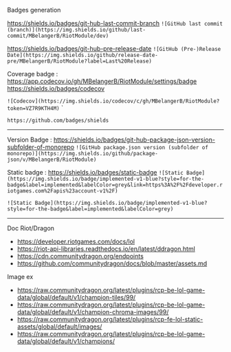 Badges generation

https://shields.io/badges/git-hub-last-commit-branch
`![GitHub last commit (branch)](https://img.shields.io/github/last-commit/MBelangerB/RiotModule/dev)`


https://shields.io/badges/git-hub-pre-release-date
`![GitHub (Pre-)Release Date](https://img.shields.io/github/release-date-pre/MBelangerB/RiotModule?label=Last%20Release)`

Coverage badge :
https://app.codecov.io/gh/MBelangerB/RiotModule/settings/badge
https://shields.io/badges/codecov

`![Codecov](https://img.shields.io/codecov/c/gh/MBelangerB/RiotModule?token=VZ7R9KTH4M)`
`

`https://github.com/badges/shields`


----------------------
Version Badge :
https://shields.io/badges/git-hub-package-json-version-subfolder-of-monorepo
`![GitHub package.json version (subfolder of monorepo)](https://img.shields.io/github/package-json/v/MBelangerB/RiotModule)`


Static badge : 
https://shields.io/badges/static-badge
`![Static Badge](https://img.shields.io/badge/implemented-v1-blue?style=for-the-badge&label=implemented&labelColor=grey&link=https%3A%2F%2Fdeveloper.riotgames.com%2Fapis%23account-v1%2F)`

`![Static Badge](https://img.shields.io/badge/implemented-v1-blue?style=for-the-badge&label=implemented&labelColor=grey)`


--------------------------


Doc Riot/Dragon
- https://developer.riotgames.com/docs/lol
- https://riot-api-libraries.readthedocs.io/en/latest/ddragon.html
- https://cdn.communitydragon.org/endpoints
- https://github.com/communitydragon/docs/blob/master/assets.md


Image ex
- https://raw.communitydragon.org/latest/plugins/rcp-be-lol-game-data/global/default/v1/champion-tiles/99/
- https://raw.communitydragon.org/latest/plugins/rcp-be-lol-game-data/global/default/v1/champion-chroma-images/99/
- https://raw.communitydragon.org/latest/plugins/rcp-fe-lol-static-assets/global/default/images/
- https://raw.communitydragon.org/latest/plugins/rcp-be-lol-game-data/global/default/v1/champions/

